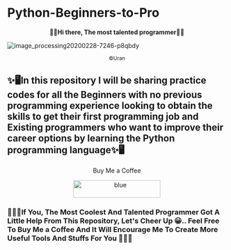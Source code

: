 # Python-Beginners-to-Pro

<p align='center'><strong>👨‍💻Hi there, The most talented programmer👨‍💻</strong></p>

![image_processing20200228-7246-p8qbdy](https://user-images.githubusercontent.com/68724228/88885023-53e82f80-d255-11ea-9b9b-6cdf4f168284.gif)

<p align='center'><sub>©Uran</sub></p>

## ✨🖥In this repository I will be sharing practice codes for all the Beginners with no previous programming experience looking to obtain the skills to get their first programming job and Existing programmers who want to improve their career options by learning the Python programming language✨🖥

<p align='center'>Buy Me a Coffee</p>

<p align='center'><a href="https://paypal.me/rupamshil111?locale.x=en_GB"><img width="200" height="40" alt="blue" src="https://user-images.githubusercontent.com/68724228/88449157-405a5480-ce62-11ea-98c9-92872f8ea661.png"></a></p>

<h3>🤍💖🤍If You, The Most Coolest And Talented Programmer Got A Little Help From This Repository, Let's Cheer Up 😀.. Feel Free To Buy Me a Coffee And It Will Encourage Me To Create More Useful Tools And Stuffs For You 🤍💖🤍</h3>
